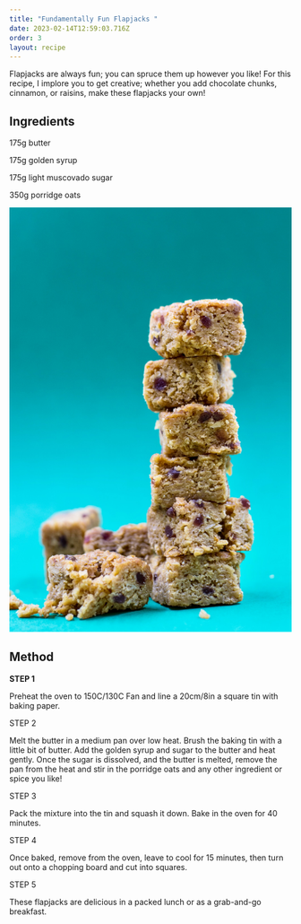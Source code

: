 ```yaml
---
title: "Fundamentally Fun Flapjacks "
date: 2023-02-14T12:59:03.716Z
order: 3
layout: recipe
---
```

Flapjacks are always fun; you can spruce them up however you like! For this recipe, I implore you to get creative; whether you add chocolate chunks, cinnamon, or raisins, make these flapjacks your own!

## Ingredients 

 175g butter

175g golden syrup

175g light muscovado sugar

350g porridge oats

![](../uploads/alice-pasqual-fya5fhipgi-unsplash.jpg "Fundamentally Fun Flapjacks ")

## Method 

**STEP 1**

Preheat the oven to 150C/130C Fan and line a 20cm/8in a square tin with baking paper.

STEP 2

Melt the butter in a medium pan over low heat. Brush the baking tin with a little bit of butter. Add the golden syrup and sugar to the butter and heat gently. Once the sugar is dissolved, and the butter is melted, remove the pan from the heat and stir in the porridge oats and any other ingredient or spice you like!

STEP 3

Pack the mixture into the tin and squash it down. Bake in the oven for 40 minutes.

STEP 4

Once baked, remove from the oven, leave to cool for 15 minutes, then turn out onto a chopping board and cut into squares.

STEP 5

These flapjacks are delicious in a packed lunch or as a grab-and-go breakfast.